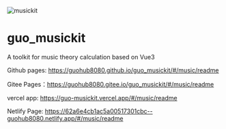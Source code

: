 
![musickit](https://user-images.githubusercontent.com/41369069/173718588-d3fbf24d-33d3-417d-8b67-265e77b09d82.png)


# guo_musickit

A toolkit for music theory calculation based on Vue3

Github pages: https://guohub8080.github.io/guo_musickit/#/music/readme

Gitee Pages：https://guohub8080.gitee.io/guo_musickit/#/music/readme

vercel app: https://guo-musickit.vercel.app/#/music/readme

Netlify Page: https://62a6e4cb1ac5a00517301cbc--guohub8080.netlify.app/#/music/readme

